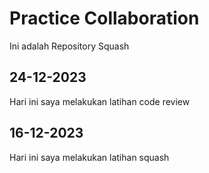 # Practice Collaboration
Ini adalah Repository Squash

## 24-12-2023

Hari ini saya melakukan latihan code review

## 16-12-2023

Hari ini saya melakukan latihan squash



